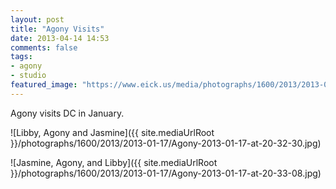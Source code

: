 ```yaml
---
layout: post
title: "Agony Visits"
date: 2013-04-14 14:53
comments: false
tags:
- agony
- studio
featured_image: "https://www.eick.us/media/photographs/1600/2013/2013-01-17/Agony-2013-01-17-at-20-32-30.jpg"
---
```

Agony visits DC in January.

![Libby, Agony and Jasmine]({{ site.mediaUrlRoot }}/photographs/1600/2013/2013-01-17/Agony-2013-01-17-at-20-32-30.jpg)

![Jasmine, Agony, and Libby]({{ site.mediaUrlRoot }}/photographs/1600/2013/2013-01-17/Agony-2013-01-17-at-20-33-08.jpg)
